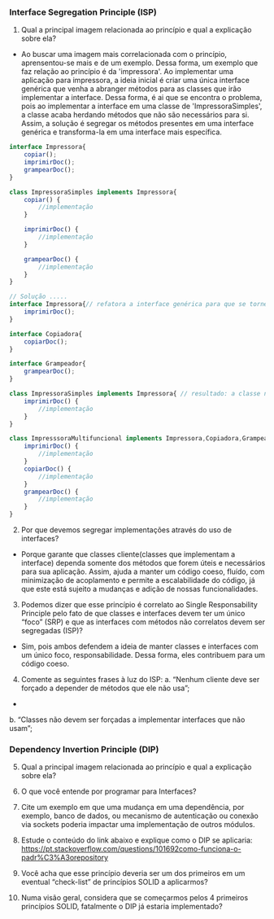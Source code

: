 ### Interface Segregation Principle (ISP)
1. Qual a principal imagem relacionada ao princípio e qual a explicação sobre ela?
- Ao buscar uma imagem mais correlacionada com o princípio, aprensentou-se mais e de um exemplo. Dessa forma, um exemplo que faz relação ao princípio é da 'impressora'. Ao implementar uma aplicação para impressora, a ideia inicial é criar uma única interface genérica que venha a abranger métodos para as classes que irão implementar a interface. Dessa forma, é ai que se encontra o problema, pois ao implementar a interface em uma classe de 'ImpressoraSimples', a classe acaba herdando métodos que não são necessários para si. Assim, a solução é segregar os métodos presentes em uma interface genérica e transforma-la em uma interface mais específica. 

```typescript
interface Impressora{
    copiar();
    imprimirDoc();
    grampearDoc();
}

class ImpressoraSimples implements Impressora{
    copiar() {
        //implementação
    }

    imprimirDoc() {
        //implementação
    }

    grampearDoc() {
        //implementação
    }
}

// Solução .....
interface Impressora{// refatora a interface genérica para que se torne uma interface mais específica
    imprimirDoc();
}

interface Copiadora{
    copiarDoc();
}

interface Grampeador{
    grampearDoc();
}

class ImpressoraSimples implements Impressora{ // resultado: a classe não é obrigada a implementar um método que não é necessário
    imprimirDoc() {
        //implementação
    }
}

class ImpresssoraMultifuncional implements Impressora,Copiadora,Grampeador{
    imprimirDoc() {
        //implementação
    }
    copiarDoc() {
        //implementação
    }
    grampearDoc() {
        //implementação
    }
}

```

2. Por que devemos segregar implementações através do uso de interfaces?
- Porque garante que classes cliente(classes que implementam a interface) dependa somente dos métodos que forem úteis e necessários para sua aplicação. Assim, ajuda a manter um código coeso, fluído, com minimização de acoplamento e permite a escalabilidade do código, já que este está sujeito a mudanças e adição de nossas funcionalidades.

3. Podemos dizer que esse princípio é correlato ao Single Responsability Principle pelo fato de que classes e interfaces devem ter um único “foco” (SRP) e que as interfaces com métodos não correlatos devem ser segregadas (ISP)?
- Sim, pois ambos defendem a ideia de manter classes e interfaces com um único foco, responsabilidade. Dessa forma, eles contribuem para um código coeso. 


4. Comente as seguintes frases à luz do ISP:
a. “Nenhum cliente deve ser forçado a depender de métodos que ele não usa”;
- 
b. “Classes não devem ser forçadas a implementar interfaces que não usam”;

### Dependency Invertion Principle (DIP)

5. Qual a principal imagem relacionada ao princípio e qual a explicação sobre ela?

6. O que você entende por programar para Interfaces?

7. Cite um exemplo em que uma mudança em uma dependência, por exemplo, banco de dados, ou mecanismo de autenticação ou conexão via sockets poderia impactar uma implementação de outros módulos.

8. Estude o conteúdo do link abaixo e explique como o DIP se aplicaria: 
https://pt.stackoverflow.com/questions/101692como-funciona-o-padr%C3%A3orepository

9. Você acha que esse princípio deveria ser um dos primeiros em um eventual “check-list” de princípios SOLID a aplicarmos?

10. Numa visão geral, considera que se começarmos pelos 4 primeiros princípios SOLID, fatalmente o DIP já estaria implementado?
